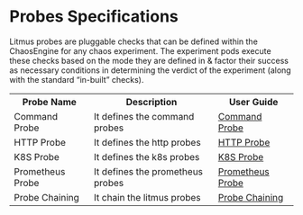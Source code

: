# Probes Specifications

Litmus probes are pluggable checks that can be defined within the ChaosEngine for any chaos experiment. The experiment pods execute these checks based on the mode they are defined in & factor their success as necessary conditions in determining the verdict of the experiment (along with the standard “in-built” checks).

<table>
  <tr>
    <th>Probe Name</th>
    <th>Description</th>
    <th>User Guide</th>
  </tr>
  <tr>
    <td>Command Probe</td>
    <td>It defines the command probes</td>
    <td><a href="/litmus/experiments/concepts/chaos-resources/probes/cmdProbe">Command Probe</a></td>
  </tr>
  <tr>
    <td>HTTP Probe</td>
    <td>It defines the http probes</td>
    <td><a href="/litmus/experiments/concepts/chaos-resources/probes/httpProbe">HTTP Probe</a></td>
  </tr>
  <tr>
    <td>K8S Probe</td>
    <td>It defines the k8s probes</td>
    <td><a href="/litmus/experiments/concepts/chaos-resources/probes/k8sProbe">K8S Probe</a></td>
  </tr>
  <tr>
    <td>Prometheus Probe</td>
    <td>It defines the prometheus probes</td>
    <td><a href="/litmus/experiments/concepts/chaos-resources/probes/promProbe">Prometheus Probe</a></td>
  </tr>
  <tr>
    <td>Probe Chaining</td>
    <td>It chain the litmus probes</td>
    <td><a href="/litmus/experiments/concepts/chaos-resources/probes/probe-chaining">Probe Chaining</a></td>
  </tr>
</table>
